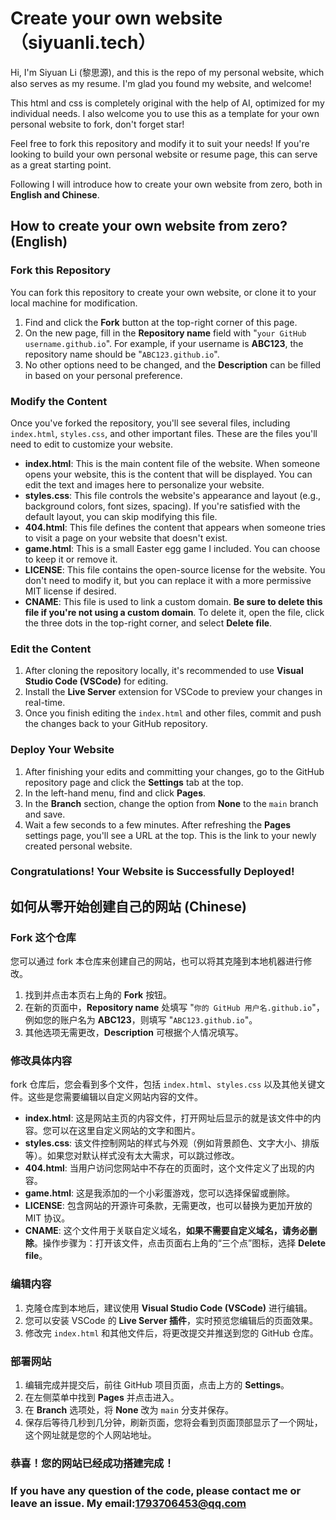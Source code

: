 # Create your own website （siyuanli.tech）

Hi, I'm Siyuan Li (黎思源), and this is the repo of my personal website, which also serves as my resume. I'm glad you found my website, and welcome!

This html and css is completely original with the help of AI, optimized for my individual needs. I also welcome you to use this as a template for your own personal website to fork, don't forget star!

Feel free to fork this repository and modify it to suit your needs! If you're looking to build your own personal website or resume page, this can serve as a great starting point.

Following I will introduce how to create your own website from zero, both in **English and Chinese**.

## How to create your own website from zero? (English)

### Fork this Repository

You can fork this repository to create your own website, or clone it to your local machine for modification.

1. Find and click the **Fork** button at the top-right corner of this page.
2. On the new page, fill in the **Repository name** field with "`your GitHub username.github.io`". For example, if your username is **ABC123**, the repository name should be "`ABC123.github.io`".
3. No other options need to be changed, and the **Description** can be filled in based on your personal preference.

### Modify the Content

Once you've forked the repository, you'll see several files, including `index.html`, `styles.css`, and other important files. These are the files you'll need to edit to customize your website.

- **index.html**: This is the main content file of the website. When someone opens your website, this is the content that will be displayed. You can edit the text and images here to personalize your website.
- **styles.css**: This file controls the website's appearance and layout (e.g., background colors, font sizes, spacing). If you're satisfied with the default layout, you can skip modifying this file.
- **404.html**: This file defines the content that appears when someone tries to visit a page on your website that doesn't exist.
- **game.html**: This is a small Easter egg game I included. You can choose to keep it or remove it.
- **LICENSE**: This file contains the open-source license for the website. You don't need to modify it, but you can replace it with a more permissive MIT license if desired.
- **CNAME**: This file is used to link a custom domain. **Be sure to delete this file if you're not using a custom domain**. To delete it, open the file, click the three dots in the top-right corner, and select **Delete file**.

### Edit the Content

1. After cloning the repository locally, it's recommended to use **Visual Studio Code (VSCode)** for editing.
2. Install the **Live Server** extension for VSCode to preview your changes in real-time.
3. Once you finish editing the `index.html` and other files, commit and push the changes back to your GitHub repository.

### Deploy Your Website

1. After finishing your edits and committing your changes, go to the GitHub repository page and click the **Settings** tab at the top.
2. In the left-hand menu, find and click **Pages**.
3. In the **Branch** section, change the option from **None** to the `main` branch and save.
4. Wait a few seconds to a few minutes. After refreshing the **Pages** settings page, you'll see a URL at the top. This is the link to your newly created personal website.

### Congratulations! Your Website is Successfully Deployed!


## 如何从零开始创建自己的网站 (Chinese)

### Fork 这个仓库

您可以通过 fork 本仓库来创建自己的网站，也可以将其克隆到本地机器进行修改。

1. 找到并点击本页右上角的 **Fork** 按钮。
2. 在新的页面中，**Repository name** 处填写 "`你的 GitHub 用户名.github.io`"，例如您的账户名为 **ABC123**，则填写 "`ABC123.github.io`"。
3. 其他选项无需更改，**Description** 可根据个人情况填写。

### 修改具体内容

fork 仓库后，您会看到多个文件，包括 `index.html`、`styles.css` 以及其他关键文件。这些是您需要编辑以自定义网站内容的文件。

- **index.html**: 这是网站主页的内容文件，打开网址后显示的就是该文件中的内容。您可以在这里自定义网站的文字和图片。
- **styles.css**: 该文件控制网站的样式与外观（例如背景颜色、文字大小、排版等）。如果您对默认样式没有太大需求，可以跳过修改。
- **404.html**: 当用户访问您网站中不存在的页面时，这个文件定义了出现的内容。
- **game.html**: 这是我添加的一个小彩蛋游戏，您可以选择保留或删除。
- **LICENSE**: 包含网站的开源许可条款，无需更改，也可以替换为更加开放的 MIT 协议。
- **CNAME**: 这个文件用于关联自定义域名，**如果不需要自定义域名，请务必删除**。操作步骤为：打开该文件，点击页面右上角的“三个点”图标，选择 **Delete file**。

### 编辑内容

1. 克隆仓库到本地后，建议使用 **Visual Studio Code (VSCode)** 进行编辑。
2. 您可以安装 VSCode 的 **Live Server 插件**，实时预览您编辑后的页面效果。
3. 修改完 `index.html` 和其他文件后，将更改提交并推送到您的 GitHub 仓库。

### 部署网站

1. 编辑完成并提交后，前往 GitHub 项目页面，点击上方的 **Settings**。
2. 在左侧菜单中找到 **Pages** 并点击进入。
3. 在 **Branch** 选项处，将 **None** 改为 `main` 分支并保存。
4. 保存后等待几秒到几分钟，刷新页面，您将会看到页面顶部显示了一个网址，这个网址就是您的个人网站地址。

### 恭喜！您的网站已经成功搭建完成！

### If you have any question of the code, please contact me or leave an issue. My email:1793706453@qq.com
